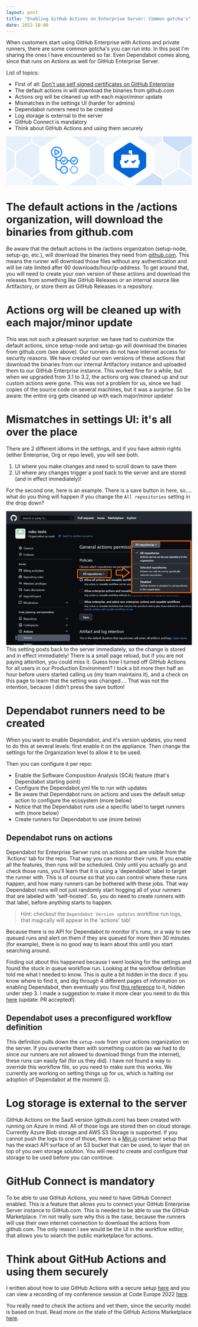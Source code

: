 ```yaml
---
layout: post
title: "Enabling GitHub Actions on Enterprise Server: Common gotcha's"
date: 2022-10-08
---
```


When customers start using GitHub Enterprise with Actions and private runners, there are some common gotcha's you can run into. In this post I'm sharing the ones I have encountered so far. Even Dependabot comes along, since that runs on Actions as well for GitHub Enterprise Server.

List of topics:
* First of all: [Don't use self signed certificates on GitHub Enterprise](/blog/2021/05/16/Dont-use-self-signed-certificates-on-GitHub-Enterprise)
* The default actions in will download the binaries from github.com
* Actions org will be cleaned up with each major/minor update
* Mismatches in the settings UI (harder for admins)
* Dependabot runners need to be created
* Log storage is external to the server
* GitHub Connect is mandatory
* Think about GitHub Actions and using them securely

![Image with the logos of Dependabot and GitHub Actions](/images/2022/20221008/Dependabot-Actions.png)

# The default actions in the /actions organization, will download the binaries from github.com
Be aware that the default actions in the /actions organization (setup-node, setup-go, etc.), will download the binaries they need from [github.com](https://github.com/actions/setup-node/blob/main/src/installer.ts#L140). This means the runner will download those files without any authentication and will be rate limited after 60 downloads/hour/ip-address.
To get around that, you will need to create your own version of these actions and download the releases from something like GitHub Releases or an internal source like Artifactory, or store them as GitHub Releases in a repository.

# Actions org will be cleaned up with each major/minor update
This was not such a pleasant surprise: we have had to customize the default actions, since setup-node and setup-go will download the binaries from github.com (see above). Our runners do not have internet access for security reasons. We have created our own versions of these actions that download the binaries from our internal Artifactory instance and uploaded them to our GitHub Enterprise instance. This worked fine for a while, but when we upgraded from 3.1 to 3.2, the actions org was cleaned up and our custom actions were gone. This was not a problem for us, since we had copies of the source code on several machines, but it was a surprise. So be aware: the entire org gets cleaned up with each major/minor update!

# Mismatches in settings UI: it's all over the place
There are 2 different idioms in the settings, and if you have admin rights (either Enterprise, Org or repo level), you will see both.

1. UI where you make changes and need to scroll down to save them
1. UI where any changes trigger a post back to the server and are stored (and in effect immediately)!

For the second one, here is an example. There is a save button in here, so.... what do you thing will happen if you change the `All repositories` setting in the drop down?

![Screenshot of the 'General actions permissions' on the organization level](/images/2022/20221008/20221008_Settings.png)  
This setting posts back to the server immediately, so the change is stored and in effect immediately! There is a small page reload, but if you are not paying attention, you could miss it. Guess how I turned off GitHub Actions for all users in our Production Environment? I took a bit more then half an hour before users started calling us (my team maintains it), and a check on this page to learn that the setting was changed.... That was not the intention, because I didn't press the save button!

# Dependabot runners need to be created
When you want to enable Dependabot, and it's version updates, you need to do this at several levels: first enable it on the appliance. Then change the settings for the Organization level to allow it to be used. 

Then you can configure it per repo: 
* Enable the Software Composition Analysis (SCA) feature (that's Dependabot starting point)
* Configure the Dependabot.yml file to run with updates
* Be aware that Dependabot runs on actions and uses the default setup action to configure the ecosystem (more below)
* Notice that the Dependabot runs use a specific label to target runners with (more below)
* Create runners for Dependabot to use (more below)

## Dependabot runs on actions
Dependabot for Enterprise Server runs on actions and are visible from the 'Actions' tab for the repo. That way you can monitor their runs. If you enable all the features, then runs will be scheduled. Only until you actually go and check those runs, you'll learn that it is using a 'dependabot' label to target the runner with. This is of course so that you can control where these runs happen, and how many runners can be bothered with these jobs. That way Dependabot runs will not just randomly start hogging all of your runners that are labeled with 'self-hosted'. So, you do need to create runners with that label, before anything starts to happen. 

> Hint: checkout the `Dependabot Version updates` workflow run logs, that magically will appear in the 'actions' tab!  

Because there is no API for Dependabot to monitor it's runs, or a way to see queued runs and alert on them if they are queued for more then 30 minutes (for example), there is no good way to learn about this until you start searching around.

Finding out about this happened because I went looking for the settings and found the stuck in queue workflow run. Looking at the workflow definition told me what I needed to know. This is quite a bit hidden in the docs: if you know where to find it, and dig through 4 different pages of information on enabling Dependabot, then eventually you find [this reference](https://docs.github.com/en/enterprise-server@3.6/admin/github-actions/enabling-github-actions-for-github-enterprise-server/managing-self-hosted-runners-for-dependabot-updates) to it, hidden under step 3. I made a suggestion to make it more clear you need to do this [here](https://github.com/github/docs/pull/21211) (update: PR accepted!).

## Dependabot uses a preconfigured workflow definition
This definition pulls down the `setup-node` from your actions organization on the server. If you overwrite them with something custom (as we had to do since our runners are not allowed to download things from the internet), these runs can easily fail (for us they did). I have not found a way to override this workflow file, so you need to make sure this works. We currently are working on setting things up for us, which is halting our adoption of Dependabot at the moment ☹️.

# Log storage is external to the server
GitHub Actions on the SaaS version (github.com) has been created with running on Azure in mind. All of those logs are stored then on cloud storage. Currently Azure Blob storage and AWS S3 Storage is supported. If you cannot push the logs to one of those, there is a [Min.io](https://min.io/) container setup that has the exact API surface of an S3 bucket that can be used, to layer that on top of you own storage solution. You will need to create and configure that storage to be used before you can continue.

# GitHub Connect is mandatory
To be able to use GitHub Actions, you need to have GitHub Connect enabled. This is a feature that allows you to connect your GitHub Enterprise Server instance to GitHub.com. This is needed to be able to use the GitHub Marketplace. I'm not really sure why this is the case, because the runners will use their own internet connection to download the actions from github.com. The only reason I see would be the UI in the workflow editor, that allows you to search the public marketplace for actions. 

# Think about GitHub Actions and using them securely
I written about how to use GitHub Actions with a secure setup [here](/blog/2021/12/11/GitHub-Actions-Maturity-Levels) and you can view a recording of my conference session at Code Europe 2022 [here](/blog/2022/05/30/Code-Europe). 

You really need to check the actions and vet them, since the security model is based on trust. Read more on the state of the GitHub Actions Marketplace [here](/blog/2022/09/18/Analysing-the-GitHub-marketplace).
